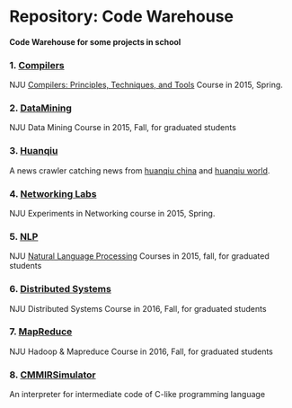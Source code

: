# Repository: Code Warehouse

#### Code Warehouse for some projects in school

### 1. [Compilers](./Compiler)
NJU [Compilers: Principles, Techniques, and Tools](http://cs.nju.edu.cn/daixinyu/Compiler.htm)  Course in 2015, Spring.

### 2. [DataMining](./DataMining)
NJU Data Mining Course in 2015, Fall, for graduated students

### 3. [Huanqiu](./Huanqiu)
A news crawler catching news from [huanqiu china](http://mil.huanqiu.com/china/) and [huanqiu world](http://mil.huanqiu.com/world/).

### 4. [Networking Labs](./NetworkingLab)
NJU Experiments in Networking course in 2015, Spring.

### 5. [NLP](./NLP) 
NJU [Natural Language Processing](http://cs.nju.edu.cn/daixinyu/mt.htm) Courses in 2015, fall, for graduated students

### 6. [Distributed Systems](./DistributedSystem)
NJU Distributed Systems Course in 2016, Fall, for graduated students

### 7. [MapReduce](./MapReduce)
NJU Hadoop & Mapreduce Course in 2016, Fall, for graduated students

### 8. [CMMIRSimulator](./CMMIRSimulator)
An interpreter for intermediate code of C-like programming language
